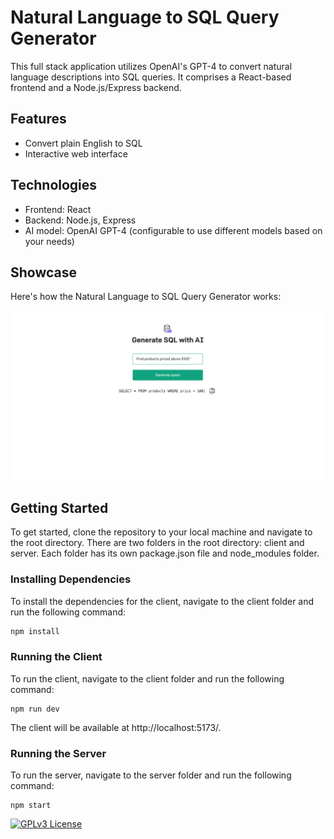 # Natural Language to SQL Query Generator

This full stack application utilizes OpenAI's GPT-4 to convert natural language descriptions into SQL queries. It comprises a React-based frontend and a Node.js/Express backend.

## Features
- Convert plain English to SQL
- Interactive web interface

## Technologies
- Frontend: React
- Backend: Node.js, Express
- AI model: OpenAI GPT-4 (configurable to use different models based on your needs)

## Showcase

Here's how the Natural Language to SQL Query Generator works:

![Generate SQL with AI Screenshot](/docs/screenshot.png)

## Getting Started

To get started, clone the repository to your local machine and navigate to the root directory. There are two folders in the root directory: client and server. Each folder has its own package.json file and node_modules folder.

### Installing Dependencies

To install the dependencies for the client, navigate to the client folder and run the following command:

```bash
npm install
```

### Running the Client

To run the client, navigate to the client folder and run the following command:

```
npm run dev
```

The client will be available at http://localhost:5173/.

### Running the Server

To run the server, navigate to the server folder and run the following command:

```
npm start
```

[![GPLv3 License](https://img.shields.io/badge/License-GPL%20v3-yellow.svg)](https://opensource.org/licenses/)


